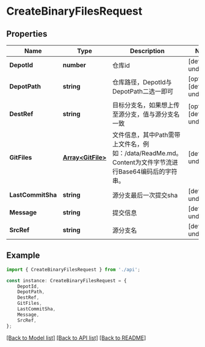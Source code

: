 # CreateBinaryFilesRequest


## Properties

Name | Type | Description | Notes
------------ | ------------- | ------------- | -------------
**DepotId** | **number** | 仓库id | [default to undefined]
**DepotPath** | **string** | 仓库路径，DepotId与DepotPath二选一即可 | [optional] [default to undefined]
**DestRef** | **string** | 目标分支名，如果想上传至源分支，值与源分支名一致 | [optional] [default to undefined]
**GitFiles** | [**Array&lt;GitFile&gt;**](GitFile.md) | 文件信息，其中Path需带上文件名，例如：/data/ReadMe.md。  Content为文件字节流进行Base64编码后的字符串。 | [default to undefined]
**LastCommitSha** | **string** | 源分支最后一次提交sha | [default to undefined]
**Message** | **string** | 提交信息 | [default to undefined]
**SrcRef** | **string** | 源分支名 | [default to undefined]

## Example

```typescript
import { CreateBinaryFilesRequest } from './api';

const instance: CreateBinaryFilesRequest = {
    DepotId,
    DepotPath,
    DestRef,
    GitFiles,
    LastCommitSha,
    Message,
    SrcRef,
};
```

[[Back to Model list]](../README.md#documentation-for-models) [[Back to API list]](../README.md#documentation-for-api-endpoints) [[Back to README]](../README.md)
